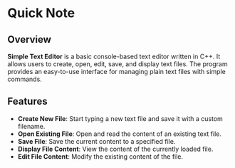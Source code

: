 # Quick Note

## Overview
**Simple Text Editor** is a basic console-based text editor written in C++. It allows users to create, open, edit, save, and display text files. The program provides an easy-to-use interface for managing plain text files with simple commands.

## Features
- **Create New File**: Start typing a new text file and save it with a custom filename.
- **Open Existing File**: Open and read the content of an existing text file.
- **Save File**: Save the current content to a specified file.
- **Display File Content**: View the content of the currently loaded file.
- **Edit File Content**: Modify the existing content of the file.


